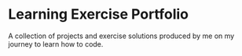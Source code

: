 # Learning Exercise Portfolio

A collection of projects and exercise solutions produced by me on my journey to
learn how to code.
